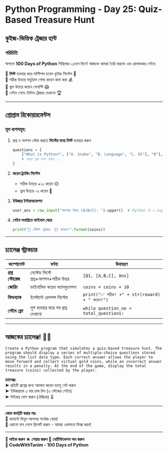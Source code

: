 # Python Programming - Day 25: Quiz-Based Treasure Hunt

## কুইজ-ভিত্তিক ট্রেজার হান্ট

### **পরিচিতি**
স্বাগতম **100 Days of Python** সিরিজের ২৫তম দিনে! আজকে আমরা তৈরি করবো এক রোমাঞ্চকর গেইম:

🔹 **লিস্ট** ব্যবহার করে মাল্টিপল চয়েস কুইজ সিস্টেম 📜  
🔹 সঠিক উত্তরে ভার্চুয়াল গোল্ড কয়েন জমা করা 💰  
🔹 ভুল উত্তরে কয়েন পেনাল্টি 😱  
🔹 গেইম শেষে টোটাল ট্রেজার দেখানো 🏆

---

## **প্রোগ্রাম রিকোয়ারমেন্টস**

### **মূল ধাপসমূহ:**
1. প্রশ্ন ও অপশন স্টোর করতে **লিস্টের মধ্যে লিস্ট** ব্যবহার করুন  
   ```python
   questions = [
       ["What is Python?", ["A. Snake", "B. Language", "C. OS"], "B"],
       # আরো প্রশ্ন যোগ করুন...
   ]
   ```

2. **কয়েন ট্র্যাকিং সিস্টেম**  
   - সঠিক উত্তরে +১০ কয়েন 🟡
   - ভুল উত্তরে -৫ কয়েন 🔴

3. **ইউজার ইন্টারঅ্যাকশন**  
   ```python
   user_ans = raw_input("আপনার উত্তর (A/B/C): ").upper()  # Python 3-এ input() ব্যবহার করুন
   ```

4. **গেইম সমাপ্তিতে ফাইনাল স্কোর**  
   ```python
   print("🏁 টোটাল ট্রেজার: {} কয়েন!".format(coins))
   ```

---

## **চ্যালেঞ্জ স্ট্রাকচার**

| কম্পোনেন্ট | বর্ণনা | উদাহরণ |
|------------|---------|---------|
| **প্রশ্ন স্টোরেজ** | নেস্টেড লিস্টে প্রশ্ন+অপশন+সঠিক উত্তর | `[Q1, [A,B,C], Ans]` |
| **স্কোরিং** | ডাইনামিক কয়েন ক্যালকুলেশন | `coins = coins + 10` |
| **ফিডব্যাক** | ইনস্ট্যান্ট রেসপন্স সিস্টেম | `print("✅ সঠিক! +" + str(reward) + " কয়েন!")` |
| **গেইম ফ্লো** | লুপ ব্যবহার করে সব প্রশ্ন দেখানো | `while question_no < total_questions:` |

---

## **আজকের চ্যালেঞ্জ! 🏴‍☠️**

```
Create a Python program that simulates a quiz-based treasure hunt. The program should display a series of multiple-choice questions stored using the list data type. Each correct answer allows the player to move forward and collect virtual gold coins, while an incorrect answer results in a penalty. At the end of the game, display the total treasure (coins) collected by the player.
```

**চ্যালেঞ্জ:**  
➤ প্রতিটি প্রশ্নের জন্য আলাদা কয়েন ভ্যালু সেট করুন  
➤ ইউজারকে ৩ বার চান্স দিন (৩ স্টেজের গেইম)  
➤ টাইমার যোগ করুন (ঐচ্ছিক) ⏳

---

**কোড কমপ্লিট করার পর:**  
📢 কমেন্টে লিখুন আপনার সর্বোচ্চ স্কোর!  
🐞 কোনো বাগ পেলে রিপোর্ট করুন - আমরা একসাথে ফিক্স করব!

---

**🎥 লাইক করুন ★ শেয়ার করুন 🔔 নোটিফিকেশন অন করুন**  
**🚀 CodeWithTanim - 100 Days of Python**